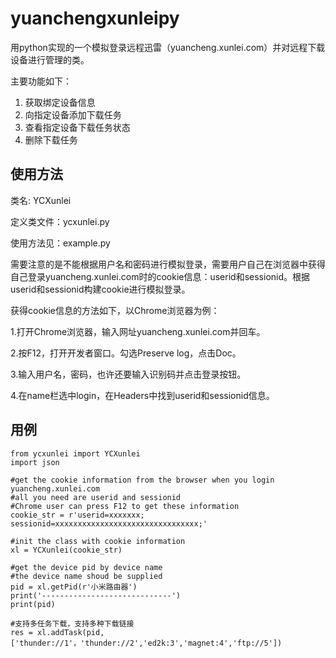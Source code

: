 # yuanchengxunleipy

用python实现的一个模拟登录远程迅雷（yuancheng.xunlei.com）并对远程下载设备进行管理的类。

主要功能如下：

1. 获取绑定设备信息
2. 向指定设备添加下载任务
3. 查看指定设备下载任务状态
4. 删除下载任务

## 使用方法

类名: YCXunlei

定义类文件：ycxunlei.py

使用方法见：example.py

需要注意的是不能根据用户名和密码进行模拟登录，需要用户自己在浏览器中获得自己登录yuancheng.xunlei.com时的cookie信息：userid和sessionid。根据userid和sessionid构建cookie进行模拟登录。

获得cookie信息的方法如下，以Chrome浏览器为例：

1.打开Chrome浏览器，输入网址yuancheng.xunlei.com并回车。

2.按F12，打开开发者窗口。勾选Preserve log，点击Doc。

3.输入用户名，密码，也许还要输入识别码并点击登录按钮。

4.在name栏选中login，在Headers中找到userid和sessionid信息。



## 用例

```
from ycxunlei import YCXunlei
import json

#get the cookie information from the browser when you login yuancheng.xunlei.com 
#all you need are userid and sessionid
#Chrome user can press F12 to get these information
cookie_str = r'userid=xxxxxxx; sessionid=xxxxxxxxxxxxxxxxxxxxxxxxxxxxxxxx;'

#init the class with cookie information
xl = YCXunlei(cookie_str)

#get the device pid by device name
#the device name shoud be supplied
pid = xl.getPid(r'小米路由器')
print('-----------------------------')
print(pid)

#支持多任务下载，支持多种下载链接
res = xl.addTask(pid,['thunder://1'，'thunder://2','ed2k:3','magnet:4','ftp://5'])
```

